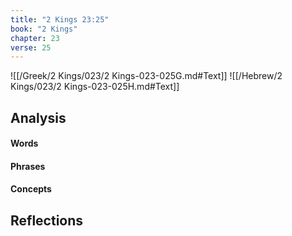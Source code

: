 ```yaml
---
title: "2 Kings 23:25"
book: "2 Kings"
chapter: 23
verse: 25
---
```

![[/Greek/2 Kings/023/2 Kings-023-025G.md#Text]]
![[/Hebrew/2 Kings/023/2 Kings-023-025H.md#Text]]

## Analysis

#### Words

#### Phrases

#### Concepts

## Reflections
